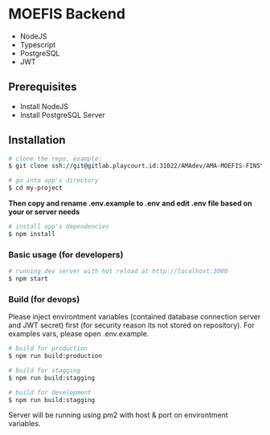 # MOEFIS Backend

* NodeJS
* Typescript
* PostgreSQL
* JWT

## Prerequisites

* Install NodeJS
* Install PostgreSQL Server

## Installation

``` bash
# clone the repo, example:
$ git clone ssh://git@gitlab.playcourt.id:31022/AMAdev/AMA-MOEFIS-FINSYS-BACKEND.git my-project

# go into app's directory
$ cd my-project

```

**Then copy and rename .env.example to .env**
**and edit .env file based on your or server needs**

``` bash
# install app's dependencies
$ npm install
```

### Basic usage (for developers)

``` bash
# running dev server with hot reload at http://localhost:3000
$ npm start
```

### Build (for devops)

Please inject environtment variables (contained database connection server and JWT secret) first (for security reason its not stored on repository). For examples vars, please open .env.example.

``` bash
# build for production
$ npm run build:production
```

``` bash
# build for stagging
$ npm run build:stagging
```

``` bash
# build for development
$ npm run build:stagging
```

Server will be running using pm2 with host & port on environtment variables.
